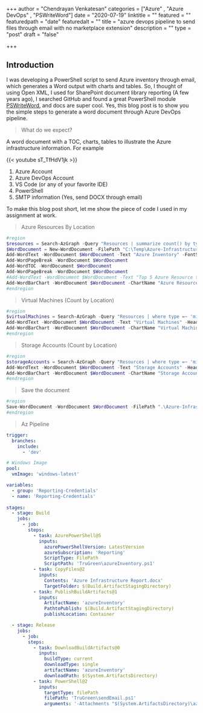 +++
author = "Chendrayan Venkatesan"
categories = ["Azure" , "Azure DevOps" , "PSWriteWord"]
date = "2020-07-19"
linktitle = ""
featured = ""
featuredpath = "date"
featuredalt = ""
title = "azure devops pipeline to send files through email with no marketplace extension"
description = ""
type = "post"
draft = "false"

+++

## Introduction

I was developing a PowerShell script to send Azure inventory through email, which generates a Word output with charts and tables. So, I thought of using Open XML, I used for SharePoint document library reporting (A few years ago), I searched GitHub and found a great PowerShell module [PSWriteWord](https://github.com/EvotecIT/PSWriteWord), and docs are super cool. Yes, this blog post is to show you the simple steps to generate a word document through Azure DevOps pipeline.

> What do we expect?

A word document with a TOC, charts, tables to illustrate the Azure infrastructure information. For example

{{< youtube sT_TfHdV1jk >}}

1. Azure Account
2. Azure DevOps Account
3. VS Code (or any of your favorite IDE)
4. PowerShell
5. SMTP information (Yes, send DOCX through email)

To make this blog post short, let me show the piece of code I used in my assignment at work.

> Azure Resources By Location
```powershell
#region
$resources = Search-AzGraph -Query "Resources | summarize count() by type | top 5 by type | project type, count_"
$WordDocument = New-WordDocument -FilePath "C:\Temp\Azure-Infrastructure-Report.docx"
Add-WordText -WordDocument $WordDocument -Text "Azure Inventory" -FontSize 72 -Alignment center -Color Black
Add-WordPageBreak -WordDocument $WordDocument
Add-WordTOC -WordDocument $WordDocument
Add-WordPageBreak -WordDocument $WordDocument
#Add-WordText -WordDocument $WordDocument -Text "Top 5 Azure Resource type by Count" -HeadingType Heading3 -Color Black -Alignment center
Add-WordBarChart -WordDocument $WordDocument -ChartName "Azure Resource by Type" -Names $($resources).type -Values $($resources).count_ -ChartLegendPosition Left -ChartLegendOverlay $false -BarDirection Column
#endregion
``` 

> Virtual Machines (Count by Location)
```powershell
#region
$virtualMachines = Search-AzGraph -Query "Resources | where type =~ 'microsoft.compute/virtualMachines' | summarize count() by location"
Add-WordText -WordDocument $WordDocument -Text "Virtual Machines" -HeadingType Heading3 -Color Black -Alignment center
Add-WordBarChart -WordDocument $WordDocument -ChartName "Virtual Machines by Location" -Names $($virtualMachines.location) -Values $($virtualMachines.count_) -NoLegend
#endregion
```
> Storage Accounts (Count by Location)
```powershell
#region
$storageAccounts = Search-AzGraph -Query "Resources | where type =~ 'microsoft.storage/storageAccounts' | summarize count() by location"
Add-WordText -WordDocument $WordDocument -Text "Storage Accounts" -HeadingType Heading3 -Color Black -Alignment center
Add-WordBarChart -WordDocument $WordDocument -ChartName "Storage Accounts by Location" -Names $($storageAccounts.location) -Values $($storageAccounts.count_) -ChartLegendPosition Left -ChartLegendOverlay $false -BarDirection Column
#endregion
```

> Save the document
```powershell
#region
Save-WordDocument -WordDocument $WordDocument -FilePath ".\Azure-Infrastructure-Report.docx"
#endregion 
```

> Az Pipeline
```yml
trigger:
  branches:
    include:
      - 'dev'

# Windows Image
pool:
  vmImage: 'windows-latest'

variables:
  - group: 'Reporting-Credentials'
  - name: 'Reporting-Credentials'
  
stages:
  - stage: Build
    jobs:
      - job: 
        steps:
          - task: AzurePowerShell@5
            inputs:
              azurePowerShellVersion: LatestVersion
              azureSubscription: 'Reporting'
              ScriptType: FilePath
              ScriptPath: 'TruGreen\azureInventory.ps1'
          - task: CopyFiles@2
            inputs:
              Contents: 'Azure Infrastructure Report.docx'
              TargetFolder: $(Build.ArtifactStagingDirectory)
          - task: PublishBuildArtifacts@1
            inputs:
              ArtifactName: 'azureInventory'
              PathtoPublish: $(Build.ArtifactStagingDirectory)
              publishLocation: Container

  - stage: Release
    jobs:
      - job: 
        steps:
          - task: DownloadBuildArtifacts@0
            inputs:
              buildType: current
              downloadType: single
              artifactName: 'azureInventory'
              downloadPath: $(System.ArtifactsDirectory)
          - task: PowerShell@2
            inputs:
              targetType: filePath
              filePath: 'TruGreen\sendEmail.ps1'
              arguments: '-Attachments "$(System.ArtifactsDirectory)\azureInventory\Azure Infrastructure Report.docx" -MailID "$(MailID)" -MailPassword "$(MailPassword)"'
```